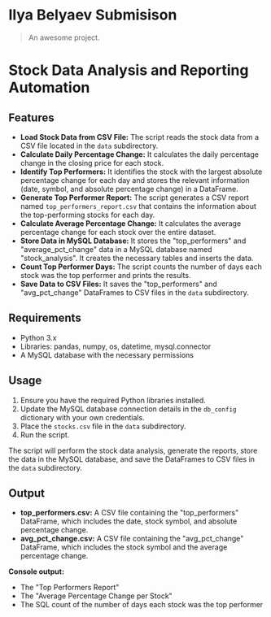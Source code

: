# Ilya Belyaev Submisison

> An awesome project.

# Stock Data Analysis and Reporting Automation

## Features

- **Load Stock Data from CSV File:**
  The script reads the stock data from a CSV file located in the `data` subdirectory.
- **Calculate Daily Percentage Change:**
  It calculates the daily percentage change in the closing price for each stock.
- **Identify Top Performers:**
  It identifies the stock with the largest absolute percentage change for each day and stores the relevant information (date, symbol, and absolute percentage change) in a DataFrame.
- **Generate Top Performer Report:**
  The script generates a CSV report named `top_performers_report.csv` that contains the information about the top-performing stocks for each day.
- **Calculate Average Percentage Change:**
  It calculates the average percentage change for each stock over the entire dataset.
- **Store Data in MySQL Database:**
  It stores the "top_performers" and "average_pct_change" data in a MySQL database named "stock_analysis". It creates the necessary tables and inserts the data.
- **Count Top Performer Days:**
  The script counts the number of days each stock was the top performer and prints the results.
- **Save Data to CSV Files:**
  It saves the "top_performers" and "avg_pct_change" DataFrames to CSV files in the `data` subdirectory.

## Requirements

- Python 3.x
- Libraries: pandas, numpy, os, datetime, mysql.connector
- A MySQL database with the necessary permissions

## Usage

1. Ensure you have the required Python libraries installed.
2. Update the MySQL database connection details in the `db_config` dictionary with your own credentials.
3. Place the `stocks.csv` file in the `data` subdirectory.
4. Run the script.

The script will perform the stock data analysis, generate the reports, store the data in the MySQL database, and save the DataFrames to CSV files in the `data` subdirectory.

## Output

- **top_performers.csv:** A CSV file containing the "top_performers" DataFrame, which includes the date, stock symbol, and absolute percentage change.
- **avg_pct_change.csv:** A CSV file containing the "avg_pct_change" DataFrame, which includes the stock symbol and the average percentage change.

**Console output:**

- The "Top Performers Report"
- The "Average Percentage Change per Stock"
- The SQL count of the number of days each stock was the top performer
